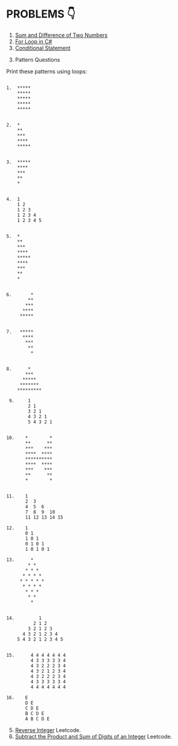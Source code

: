 # PROBLEMS 👇

1. [Sum and Difference of Two Numbers](https://www.hackerrank.com/challenges/sum-numbers-c/problem?isFullScreen=true)
2. [For Loop in C#](https://www.hackerrank.com/challenges/for-loop-in-c/problem?isFullScreen=true)
3. [Conditional Statement](https://www.hackerrank.com/challenges/conditional-statements-in-c/problem?isFullScreen=true)

3) Pattern Questions

Print these patterns using loops:

```text

1.  *****
    *****
    *****
    *****
    *****


2.  *
    **
    ***
    ****
    *****


3.  *****
    ****
    ***
    **
    *


4.  1
    1 2
    1 2 3
    1 2 3 4
    1 2 3 4 5


5.  *
    **
    ***
    ****
    *****
    ****
    ***
    **
    *


6.       *
        **
       ***
      ****
     *****


7.   *****
      ****
       ***
        **
         *


8.      *
       ***
      *****
     *******
    *********
    
 9.     1 
        2 1 
        3 2 1
        4 3 2 1
        5 4 3 2 1 


10.    *        *
       **      **
       ***    ***
       ****  ****
       **********
       ****  ****
       ***    ***
       **      **
       *        *


11.    1
       2  3
       4  5  6
       7  8  9  10
       11 12 13 14 15

12.    1
       0 1
       1 0 1
       0 1 0 1
       1 0 1 0 1
     
13.      *
        * *
       * * *
      * * * *
     * * * * *
      * * * *
       * * *
        * *
         *


14.         1
          2 1 2
        3 2 1 2 3
      4 3 2 1 2 3 4
    5 4 3 2 1 2 3 4 5


15.      4 4 4 4 4 4 4  
         4 3 3 3 3 3 4   
         4 3 2 2 2 3 4   
         4 3 2 1 2 3 4   
         4 3 2 2 2 3 4   
         4 3 3 3 3 3 4   
         4 4 4 4 4 4 4   

16.    E
       D E
       C D E
       B C D E
       A B C D E
```


5) [Reverse Integer](https://leetcode.com/problems/reverse-integer/) Leetcode.
6) [Subtract the Product and Sum of Digits of an Integer](https://leetcode.com/problems/subtract-the-product-and-sum-of-digits-of-an-integer/) Leetcode.
        

